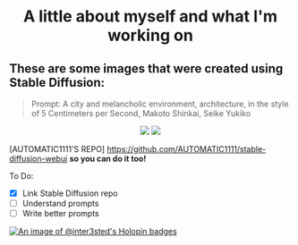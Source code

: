 # <p align="center"> A little about myself and what I'm working on

## These are some images that were created using Stable Diffusion:
> Prompt: A city and melancholic environment, architecture, in the style of 5 Centimeters per Second, Makoto Shinkai, Seike Yukiko

<p align="center">
  <img src=https://user-images.githubusercontent.com/110436939/206059822-f123d5f9-bf19-4c85-bda9-7a04a223a586.png />
  <img src=https://user-images.githubusercontent.com/110436939/206061477-0f5d4bd5-2574-43fa-9660-f85373e8397e.png />

</p>

 [AUTOMATIC1111'S REPO] https://github.com/AUTOMATIC1111/stable-diffusion-webui
**so you can do it too!**

To Do:
- [x] Link Stable Diffusion repo
- [ ] Understand prompts
- [ ] Write better prompts

[![An image of @inter3sted's Holopin badges](https://holopin.me/inter3sted)](https://holopin.io/@inter3sted)
